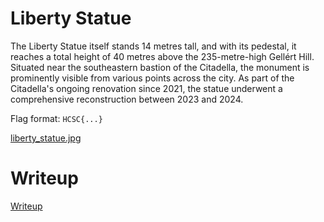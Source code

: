 # Liberty Statue

The Liberty Statue itself stands 14 metres tall, and with its pedestal, it reaches a total height of 40 metres above the 235-metre-high Gellért Hill. Situated near the southeastern bastion of the Citadella, the monument is prominently visible from various points across the city. As part of the Citadella's ongoing renovation since 2021, the statue underwent a comprehensive reconstruction between 2023 and 2024.

Flag format: `HCSC{...}`

[liberty_statue.jpg](files/liberty_statue.jpg)

# Writeup

[Writeup](WRITEUP.md)

